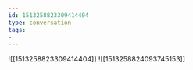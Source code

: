 ```yaml
---
id: 1513258823309414404
type: conversation
tags:
- 
---
```

![[1513258823309414404]]
![[1513258824093745153]]


